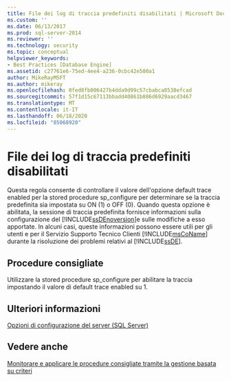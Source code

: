 ```yaml
---
title: File dei log di traccia predefiniti disabilitati | Microsoft Docs
ms.custom: ''
ms.date: 06/13/2017
ms.prod: sql-server-2014
ms.reviewer: ''
ms.technology: security
ms.topic: conceptual
helpviewer_keywords:
- Best Practices [Database Engine]
ms.assetid: c27761e6-75ed-4ee4-a236-0cbc42e500a1
author: MikeRayMSFT
ms.author: mikeray
ms.openlocfilehash: 0fed8fb006427b4dda9d99c57cbabca8538efcad
ms.sourcegitcommit: 57f1d15c67113bbadd40861b886d6929aacd3467
ms.translationtype: MT
ms.contentlocale: it-IT
ms.lasthandoff: 06/18/2020
ms.locfileid: "85068920"
---
```

# <a name="default-trace-log-files-disabled"></a>File dei log di traccia predefiniti disabilitati
  Questa regola consente di controllare il valore dell'opzione default trace enabled per la stored procedure sp_configure per determinare se la traccia predefinita sia impostata su ON (1) o OFF (0). Quando questa opzione è abilitata, la sessione di traccia predefinita fornisce informazioni sulla configurazione del [!INCLUDE[ssDEnoversion](../../includes/ssdenoversion-md.md)]e sulle modifiche a esso apportate. In alcuni casi, queste informazioni possono essere utili per gli utenti e per il Servizio Supporto Tecnico Clienti [!INCLUDE[msCoName](../../includes/msconame-md.md)] durante la risoluzione dei problemi relativi al [!INCLUDE[ssDE](../../includes/ssde-md.md)].  
  
## <a name="best-practices-recommendations"></a>Procedure consigliate  
 Utilizzare la stored procedure sp_configure per abilitare la traccia impostando il valore di default trace enabled su 1.  
  
## <a name="for-more-information"></a>Ulteriori informazioni  
 [Opzioni di configurazione del server &#40;SQL Server&#41;](../../database-engine/configure-windows/server-configuration-options-sql-server.md)  
  
## <a name="see-also"></a>Vedere anche  
 [Monitorare e applicare le procedure consigliate tramite la gestione basata su criteri](monitor-and-enforce-best-practices-by-using-policy-based-management.md)  
  
  
